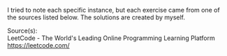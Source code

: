 I tried to note each specific instance, but each exercise came from one of the sources listed below. The solutions are created by myself. 

Source(s):  
LeetCode - The World's Leading Online Programming Learning Platform  
https://leetcode.com/  
